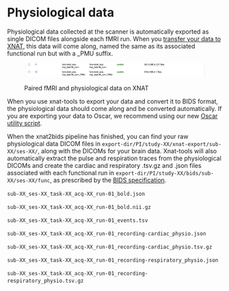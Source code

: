 # Physiological data

Physiological data collected at the scanner is automatically exported as single DICOM files alongside each fMRI run. When you [transfer your data to XNAT](../../xnat/uploading-data.md), this data will come along, named the same as its associated functional run but with a \_PMU suffix.

<figure><img src="../../.gitbook/assets/Screenshot 2023-10-02 at 3.21.48 PM copy2.jpg" alt=""><figcaption><p>Paired fMRI and physiological data on XNAT</p></figcaption></figure>

When you use xnat-tools to export your data and convert it to BIDS format, the physiological data should come along and be converted automatically. If you are exporting your data to Oscar, we recommend using our new [Oscar utility script](../using-oscar/oscar-utility-script.md).&#x20;

When the xnat2bids pipeline has finished, you can find your raw physiological data DICOM files in `export-dir/PI/study-XX/xnat-export/sub-XX/ses-XX/`, along with the DICOMs for your brain data. Xnat-tools will also automatically extract the pulse and respiration traces from the physiological DICOMs and create the cardiac and respiratory .tsv.gz and .json files associated with each functional run in `export-dir/PI/study-XX/bids/sub-XX/ses-XX/func`, as prescribed by the [BIDS specification](https://bids-specification.readthedocs.io/en/stable/04-modality-specific-files/06-physiological-and-other-continuous-recordings.html).

`sub-XX_ses-XX_task-XX_acq-XX_run-01_bold.json`&#x20;

`sub-XX_ses-XX_task-XX_acq-XX_run-01_bold.nii.gz`&#x20;

`sub-XX_ses-XX_task-XX_acq-XX_run-01_events.tsv`&#x20;

`sub-XX_ses-XX_task-XX_acq-XX_run-01_recording-cardiac_physio.json`&#x20;

`sub-XX_ses-XX_task-XX_acq-XX_run-01_recording-cardiac_physio.tsv.gz`&#x20;

`sub-XX_ses-XX_task-XX_acq-XX_run-01_recording-respiratory_physio.json`&#x20;

`sub-XX_ses-XX_task-XX_acq-XX_run-01_recording-respiratory_physio.tsv.gz`
